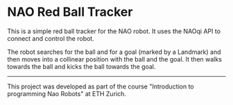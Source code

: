 # NAO Red Ball Tracker

This is a simple red ball tracker for the NAO robot. It uses the NAOqi API to connect and control the robot.

The robot searches for the ball and for a goal (marked by a Landmark) and then moves into a collinear position with the ball and the goal. It then walks towards the ball and kicks the ball towards the goal.

---

This project was developed as part of the course "Introduction to programming Nao Robots" at ETH Zurich.